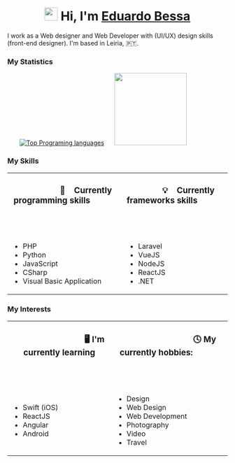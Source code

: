 <h1 align="center">
 <img src="https://media.giphy.com/media/hvRJCLFzcasrR4ia7z/giphy.gif" width="30px"> 
 Hi, I'm <a href="https://www.eduardobessa.pt/">Eduardo Bessa</a></h1>


I work as a Web designer and Web Developer with (UI/UX) design skills (front-end designer). I'm based in Leiria, 🇵🇹.

### My Statistics
&nbsp;&nbsp;&nbsp;&nbsp;&nbsp;&nbsp; [![Top Programing languages](https://github-readme-stats.vercel.app/api/top-langs/?username=eduubessa&layout=compact)](https://github.com/eduubessa/github-readme-stats) &nbsp;&nbsp;&nbsp;&nbsp; <img height="165px" src="https://github-readme-stats.vercel.app/api?username=eduubessa&show_icons=true&text_color=2980b9&title_color=3498db&icon_color=3498db" />

### My Skills

<table border="0" style="width: 100% !important;">
 <tr>
    <td>
     <h3 style="text-align: center;">
      &nbsp;&nbsp;&nbsp;&nbsp;&nbsp;
      &nbsp;&nbsp;&nbsp;&nbsp;&nbsp;&nbsp;&nbsp;&nbsp;
      &nbsp;&nbsp;&nbsp;
      🧰 &nbsp;&nbsp;&nbsp;Currently programming skills 
      &nbsp;&nbsp;&nbsp;&nbsp;&nbsp;&nbsp;&nbsp;&nbsp;&nbsp;&nbsp;&nbsp;
      &nbsp;&nbsp;&nbsp;&nbsp;&nbsp;&nbsp;&nbsp;&nbsp;&nbsp;&nbsp;&nbsp;
    </td>
    <td>
     <h3 style="text-align: center;">
      &nbsp;&nbsp;&nbsp;&nbsp;&nbsp;&nbsp;&nbsp;&nbsp;&nbsp;&nbsp;&nbsp;
      💡 &nbsp;&nbsp;&nbsp;Currently frameworks skills 
      &nbsp;&nbsp;&nbsp;&nbsp;&nbsp;&nbsp;&nbsp;&nbsp;&nbsp;&nbsp;&nbsp;
      &nbsp;&nbsp;&nbsp;&nbsp;&nbsp;&nbsp;&nbsp;&nbsp;&nbsp;&nbsp;&nbsp;
     </h3>
    </td>
 </tr>
 <tr>
    <td>
     <br />
     <ul>
      <li>PHP</li>
      <li>Python</li>
      <li>JavaScript</li>
      <li>CSharp</li>
      <li>Visual Basic Application</li>
     </ul>
    </td>
    <td>
     <br />
     <ul>
      <li>Laravel</li>
      <li>VueJS</li>
      <li>NodeJS</li>
      <li>ReactJS</li>
      <li>.NET</li>
     </ul>
    </td>
 </tr>
</table>

### My Interests

<table border="0" style="width: 100% !important;">
 <tr>
    <td>
     <h3 style="text-align: center;">
      &nbsp;&nbsp;&nbsp;&nbsp;&nbsp;&nbsp;&nbsp;
      &nbsp;&nbsp;&nbsp;&nbsp;&nbsp;&nbsp;&nbsp;&nbsp;&nbsp;&nbsp;&nbsp;
      &nbsp;&nbsp;&nbsp;&nbsp;&nbsp;&nbsp;&nbsp;&nbsp;&nbsp;&nbsp;&nbsp;
      🖥  I'm currently learning 
      &nbsp;&nbsp;&nbsp;&nbsp;&nbsp;&nbsp;&nbsp;&nbsp;&nbsp;&nbsp;&nbsp;
      &nbsp;&nbsp;&nbsp;&nbsp;&nbsp;&nbsp;&nbsp;&nbsp;&nbsp;&nbsp;&nbsp;
      &nbsp;&nbsp;
    </td>
    <td>
     <h3 style="text-align: center;">
      &nbsp;&nbsp;&nbsp;&nbsp;&nbsp;&nbsp;&nbsp;
      &nbsp;&nbsp;&nbsp;&nbsp;&nbsp;&nbsp;&nbsp;&nbsp;&nbsp;&nbsp;&nbsp;
      &nbsp;&nbsp;&nbsp;&nbsp;&nbsp;&nbsp;&nbsp;&nbsp;&nbsp;&nbsp;&nbsp;
      🕓 My currently hobbies:
      &nbsp;&nbsp;&nbsp;&nbsp;&nbsp;&nbsp;&nbsp;&nbsp;&nbsp;&nbsp;&nbsp;
      &nbsp;&nbsp;&nbsp;&nbsp;&nbsp;&nbsp;&nbsp;&nbsp;&nbsp;&nbsp;&nbsp;
      &nbsp;&nbsp;
     </h3>
    </td>
 </tr>
 <tr>
    <td>
     <br />
     <ul>
      <li>Swift (iOS)</li>
      <li>ReactJS</li>
      <li>Angular</li>
      <li>Android</li>
     </ul>
    </td>
    <td>
     <br />
     <ul>
      <li>Design</li>
      <li>Web Design</li>
      <li>Web Development</li>
      <li>Photography</li>
      <li>Video</li>
      <li>Travel</li>
     </ul>
    </td>
 </tr>
</table>




